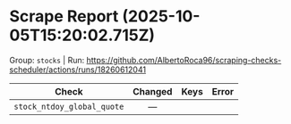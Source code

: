 # Scrape Report (2025-10-05T15:20:02.715Z)

Group: `stocks`  |  Run: https://github.com/AlbertoRoca96/scraping-checks-scheduler/actions/runs/18260612041

| Check | Changed | Keys | Error |
|---|:---:|:--|:--|
| `stock_ntdoy_global_quote` | — |  |  |
